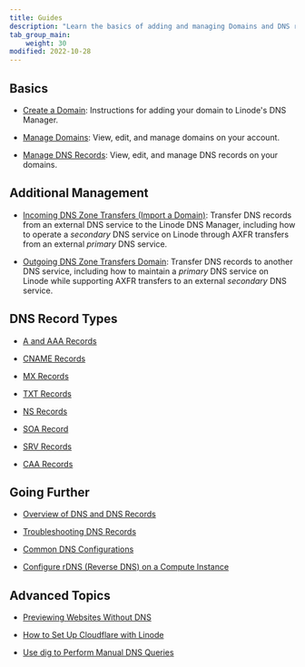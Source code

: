 ```yaml
---
title: Guides
description: "Learn the basics of adding and managing Domains and DNS records using the DNS manager. You can also find guides that take a deep dive into DNS records, common DNS configurations, and other more advanced topics."
tab_group_main:
    weight: 30
modified: 2022-10-28
---
```


## Basics

- [Create a Domain](/docs/products/networking/dns-manager/guides/create-domain/): Instructions for adding your domain to Linode's DNS Manager.

- [Manage Domains](/docs/products/networking/dns-manager/guides/manage-domains/): View, edit, and manage domains on your account.

- [Manage DNS Records](/docs/products/networking/dns-manager/guides/manage-dns-records/): View, edit, and manage DNS records on your domains.

## Additional Management

- [Incoming DNS Zone Transfers (Import a Domain)](/docs/products/networking/dns-manager/guides/incoming-dns-zone-transfers/): Transfer DNS records from an external DNS service to the Linode DNS Manager, including how to operate a *secondary* DNS service on Linode through AXFR transfers from an external *primary* DNS service.

- [Outgoing DNS Zone Transfers Domain](/docs/products/networking/dns-manager/guides/outgoing-dns-zone-transfers/): Transfer DNS records to another DNS service, including how to maintain a *primary* DNS service on Linode while supporting AXFR transfers to an external *secondary* DNS service.

## DNS Record Types

- [A and AAA Records](/docs/products/networking/dns-manager/guides/a-record/)

- [CNAME Records](/docs/products/networking/dns-manager/guides/cname-record/)

- [MX Records](/docs/products/networking/dns-manager/guides/mx-record/)

- [TXT Records](/docs/products/networking/dns-manager/guides/txt-record/)

- [NS Records](/docs/products/networking/dns-manager/guides/ns-record/)

- [SOA Record](/docs/products/networking/dns-manager/guides/soa-record/)

- [SRV Records](/docs/products/networking/dns-manager/guides/srv-record/)

- [CAA Records](/docs/products/networking/dns-manager/guides/caa-record/)

## Going Further

- [Overview of DNS and DNS Records](/docs/guides/dns-overview/)

- [Troubleshooting DNS Records](/docs/guides/troubleshooting-dns/)

- [Common DNS Configurations](/docs/products/networking/dns-manager/guides/common-dns-configurations/)

- [Configure rDNS (Reverse DNS) on a Compute Instance](/docs/guides/configure-rdns/)

## Advanced Topics

- [Previewing Websites Without DNS](/docs/guides/previewing-websites-without-dns/)

- [How to Set Up Cloudflare with Linode](/docs/guides/how-to-set-up-cloudflare-with-linode/)

- [Use dig to Perform Manual DNS Queries](/docs/guides/use-dig-to-perform-manual-dns-queries/)

